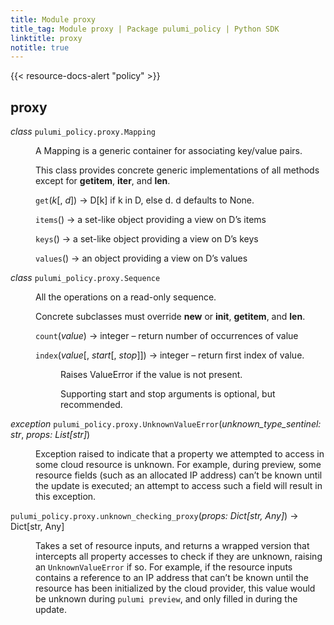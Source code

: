 ```yaml
---
title: Module proxy
title_tag: Module proxy | Package pulumi_policy | Python SDK
linktitle: proxy
notitle: true
---
```


{{< resource-docs-alert "policy" >}}

<section id="module-pulumi_policy.proxy">
<span id="proxy"></span><h1>proxy<a class="headerlink" href="#module-pulumi_policy.proxy" title="Permalink to this headline"></a></h1>
<dl class="py class">
<dt id="pulumi_policy.proxy.Mapping">
<em class="property">class </em><code class="sig-prename descclassname">pulumi_policy.proxy.</code><code class="sig-name descname">Mapping</code><a class="headerlink" href="#pulumi_policy.proxy.Mapping" title="Permalink to this definition"></a></dt>
<dd><p>A Mapping is a generic container for associating key/value
pairs.</p>
<p>This class provides concrete generic implementations of all
methods except for <strong>getitem</strong>, <strong>iter</strong>, and <strong>len</strong>.</p>
<dl class="py method">
<dt id="pulumi_policy.proxy.Mapping.get">
<code class="sig-name descname">get</code><span class="sig-paren">(</span><em class="sig-param">k</em><span class="optional">[</span>, <em class="sig-param">d</em><span class="optional">]</span><span class="sig-paren">)</span> &#x2192; D[k] if k in D, else d.  d defaults to None.<a class="headerlink" href="#pulumi_policy.proxy.Mapping.get" title="Permalink to this definition"></a></dt>
<dd></dd></dl>

<dl class="py method">
<dt id="pulumi_policy.proxy.Mapping.items">
<code class="sig-name descname">items</code><span class="sig-paren">(</span><span class="sig-paren">)</span> &#x2192; a set-like object providing a view on D’s items<a class="headerlink" href="#pulumi_policy.proxy.Mapping.items" title="Permalink to this definition"></a></dt>
<dd></dd></dl>

<dl class="py method">
<dt id="pulumi_policy.proxy.Mapping.keys">
<code class="sig-name descname">keys</code><span class="sig-paren">(</span><span class="sig-paren">)</span> &#x2192; a set-like object providing a view on D’s keys<a class="headerlink" href="#pulumi_policy.proxy.Mapping.keys" title="Permalink to this definition"></a></dt>
<dd></dd></dl>

<dl class="py method">
<dt id="pulumi_policy.proxy.Mapping.values">
<code class="sig-name descname">values</code><span class="sig-paren">(</span><span class="sig-paren">)</span> &#x2192; an object providing a view on D’s values<a class="headerlink" href="#pulumi_policy.proxy.Mapping.values" title="Permalink to this definition"></a></dt>
<dd></dd></dl>

</dd></dl>

<dl class="py class">
<dt id="pulumi_policy.proxy.Sequence">
<em class="property">class </em><code class="sig-prename descclassname">pulumi_policy.proxy.</code><code class="sig-name descname">Sequence</code><a class="headerlink" href="#pulumi_policy.proxy.Sequence" title="Permalink to this definition"></a></dt>
<dd><p>All the operations on a read-only sequence.</p>
<p>Concrete subclasses must override <strong>new</strong> or <strong>init</strong>,
<strong>getitem</strong>, and <strong>len</strong>.</p>
<dl class="py method">
<dt id="pulumi_policy.proxy.Sequence.count">
<code class="sig-name descname">count</code><span class="sig-paren">(</span><em class="sig-param"><span class="n">value</span></em><span class="sig-paren">)</span> &#x2192; integer – return number of occurrences of value<a class="headerlink" href="#pulumi_policy.proxy.Sequence.count" title="Permalink to this definition"></a></dt>
<dd></dd></dl>

<dl class="py method">
<dt id="pulumi_policy.proxy.Sequence.index">
<code class="sig-name descname">index</code><span class="sig-paren">(</span><em class="sig-param">value</em><span class="optional">[</span>, <em class="sig-param">start</em><span class="optional">[</span>, <em class="sig-param">stop</em><span class="optional">]</span><span class="optional">]</span><span class="sig-paren">)</span> &#x2192; integer – return first index of value.<a class="headerlink" href="#pulumi_policy.proxy.Sequence.index" title="Permalink to this definition"></a></dt>
<dd><p>Raises ValueError if the value is not present.</p>
<p>Supporting start and stop arguments is optional, but
recommended.</p>
</dd></dl>

</dd></dl>

<dl class="py exception">
<dt id="pulumi_policy.proxy.UnknownValueError">
<em class="property">exception </em><code class="sig-prename descclassname">pulumi_policy.proxy.</code><code class="sig-name descname">UnknownValueError</code><span class="sig-paren">(</span><em class="sig-param"><span class="n">unknown_type_sentinel</span><span class="p">:</span> <span class="n">str</span></em>, <em class="sig-param"><span class="n">props</span><span class="p">:</span> <span class="n">List<span class="p">[</span>str<span class="p">]</span></span></em><span class="sig-paren">)</span><a class="headerlink" href="#pulumi_policy.proxy.UnknownValueError" title="Permalink to this definition"></a></dt>
<dd><p>Exception raised to indicate that a property we attempted to access in some cloud resource is
unknown. For example, during preview, some resource fields (such as an allocated IP address)
can’t be known until the update is executed; an attempt to access such a field will result in
this exception.</p>
</dd></dl>

<dl class="py function">
<dt id="pulumi_policy.proxy.unknown_checking_proxy">
<code class="sig-prename descclassname">pulumi_policy.proxy.</code><code class="sig-name descname">unknown_checking_proxy</code><span class="sig-paren">(</span><em class="sig-param"><span class="n">props</span><span class="p">:</span> <span class="n">Dict<span class="p">[</span>str<span class="p">, </span>Any<span class="p">]</span></span></em><span class="sig-paren">)</span> &#x2192; Dict<span class="p">[</span>str<span class="p">, </span>Any<span class="p">]</span><a class="headerlink" href="#pulumi_policy.proxy.unknown_checking_proxy" title="Permalink to this definition"></a></dt>
<dd><p>Takes a set of resource inputs, and returns a wrapped version that
intercepts all property accesses to check if they are unknown, raising an <code class="docutils literal notranslate"><span class="pre">UnknownValueError</span></code> if
so. For example, if the resource inputs contains a reference to an IP address that can’t be known
until the resource has been initialized by the cloud provider, this value would be unknown during
<code class="docutils literal notranslate"><span class="pre">pulumi</span> <span class="pre">preview</span></code>, and only filled in during the update.</p>
</dd></dl>

</section>
